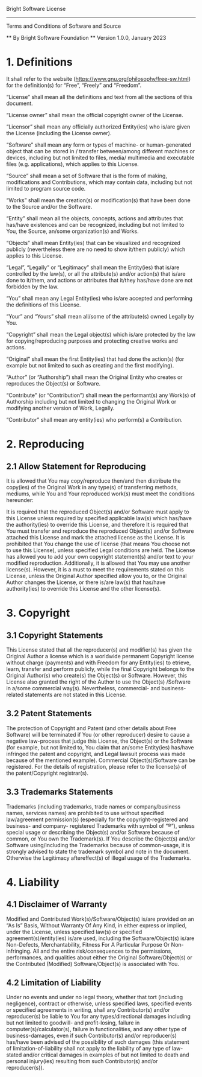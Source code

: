 Bright Software License

---

Terms and Conditions of Software and Source

** By Bright Software Foundation **
    Version 1.0.0, January 2023

# 1. 	Definitions

It shall refer to the website (https://www.gnu.org/philosophy/free-sw.html) for the definition(s) for 
“Free”, “Freely” and “Freedom”.

“License” shall mean all the definitions and text from all the sections of this document.

“License owner” shall mean the official copyright owner of the License.

“Licensor” shall mean any officially authorized Entity(ies) who is/are given the License (including
the License owner).

“Software” shall mean any form or types of machine- or human-generated object that can be stored in /
transfer between/among different machines or devices, including but not limited to files, media/
multimedia and executable files (e.g. applications), which applies to this License.

“Source” shall mean a set of Software that is the form of making, modifications and Contributions, 
which may contain data, including but not limited to program source code.

“Works” shall mean the creation(s) or modification(s) that have been done to the Source and/or the 
Software.

“Entity” shall mean all the objects, concepts, actions and attributes that has/have existences and
can be recognized, including but not limited to You, the Source, an/some organization(s) and Works.

“Objects” shall mean Entity(ies) that can be visualized and recognized publicly (nevertheless there
are no need to show it/them publicly) which applies to this License.

“Legal”, “Legally” or “Legitimacy” shall mean the Entity(ies) that is/are controlled by the law(s),
or all the attribute(s) and/or action(s) that is/are done to it/them, and actions or attributes that
it/they has/have done are not forbidden by the law.

“You” shall mean any Legal Entity(ies) who is/are accepted and performing the definitions of this
License.

“Your” and “Yours” shall mean all/some of the attribute(s) owned Legally by You.

“Copyright” shall mean the Legal object(s) which is/are protected by the law for copying/reproducing
purposes and protecting creative works and actions.

“Original” shall mean the first Entity(ies) that had done the action(s) (for example but not limited
to such as creating and the first modifying).

“Author” (or “Authorship”) shall mean the Original Entity who creates or reproduces the Object(s) or
Software.

“Contribute” (or “Contribution”) shall mean the performant(s) any Work(s) of Authorship including but
not limited to changing the Original Work or modifying another version of Work, Legally.

“Contributor” shall mean any entity(ies) who perform(s) a Contribution.

# 2. 	Reproducing

## 2.1	Allow Statement for Reproducing

It is allowed that You may copy/reproduce then/and then distribute the copy(ies) of the Original Work
in any type(s) of transferring methods, mediums, while You and Your reproduced work(s) must meet the
conditions hereunder:

It is required that the reproduced Object(s) and/or Software must apply to this License unless required
by specified applicable law(s) which has/have the authority(ies) to override this License, and therefore
It is required that You must transfer and reproduce the reproduced Object(s) and/or Software attached
this License and mark the attached license as the License.
It is prohibited that You change the use of license (that means You choose not to use this License),
unless specified Legal conditions are held.
The License has allowed you to add your own copyright statement(s) and/or text to your modified reproduction.
Additionally, it is allowed that You may use another license(s). However, it is a must to meet the
requirements stated on this License, unless the Original Author specified allow you to, or the Original Author
changes the License, or there is/are law(s) that has/have authority(ies) to override this License and the other
license(s).
# 3. 	Copyright
## 3.1	Copyright Statements
This License stated that all the reproducer(s) and modifier(s) has given the Original Author a license which is
a worldwide permanent Copyright license without charge (payments) and with Freedom for any Entity(ies) to 
etrieve, learn, transfer and perform publicly, while the final Copyright belongs to the Original Author(s) who
create(s) the Object(s) or Software. However, this License also granted the right of the Author to use the Object(s)
/Software in a/some commercial way(s). Nevertheless, commercial- and business-related statements are not stated in
this License.
## 3.2	Patent Statements
The protection of Copyright and Patent (and other details about Free Software) will be terminated if You (or other
reproducer) desire to cause a negative law-process that judge this License, the Object(s) or the Software (for
example, but not limited to, You claim that an/some Entity(ies) has/have infringed the patent and copyright, and
Legal lawsuit process was made because of the mentioned example). Commercial Object(s)/Software can be registered.
For the details of registration, please refer to the license(s) of the  patent/Copyright registrar(s).
## 3.3	Trademarks Statements
Trademarks (including trademarks, trade names or company/business names,  services names) are prohibited to use
without specified law/agreement permission(s) (especially for the copyright-registered and business- and company-
registered Trademarks with symbol of “®”), unless special usage or describing the Object(s) and/or Software
because of common, or You own the Trademark(s). If You describe the Object(s) and/or Software using/including
the Trademarks because of common-usage, it is strongly advised to state the trademark symbol and note in the
document. Otherwise the Legitimacy aftereffect(s) of illegal usage of the Trademarks.
# 4. 	Liability
## 4.1	Disclaimer of Warranty
Modified and Contributed Work(s)/Software/Object(s) is/are provided on an “As Is” Basis, Without Warranty Of Any
Kind, in either express or implied, under the License, unless specified law(s) or specified agreement(s)/entity(ies)
is/are used, including the Software/Object(s) is/are Non-Defects, Merchantability, Fitness For A Particular
Purpose Or Non-infringing. All and the entire risk/consequences to the permissions, performances, and qualities
about either the Original Software/Object(s) or the Contributed (Modified) Software/Object(s) is associated with You.
## 4.2	Limitation of Liability
Under no events and under no legal theory, whether that tort (including negligence), contract or otherwise, unless
specified laws, specified events or specified agreements in writing, shall any Contributor(s) and/or reproducer(s)
be liable to You for any types/directional damages including but not limited to goodwill- and profit-losing, failure
in computer(s)/calculator(s), failure in functionalities, and any other type of business-damages, even if such
Contributor(s) and/or reproducer(s) has/have been advised of the possibility of such damages (this statement of
limitation-of-liability shall not apply to the liability of any type of law-stated and/or critical damages in
examples of but not limited to death and personal injury(ies) resulting from such Contributor(s) and/or
reproducer(s)).

